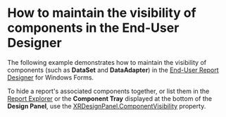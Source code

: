 # How to maintain the visibility of components in the End-User Designer


<p>The following example demonstrates how to maintain the visibility of components (such as <strong>DataSet</strong> and <strong>DataAdapter</strong>) in the <a href="http://documentation.devexpress.com/#XtraReports/CustomDocument1198"><u>End-User Report Designer</u></a> for Windows Forms.</p><p>To hide a report's associated components together, or list them in the <a href="http://documentation.devexpress.com/#XtraReports/CustomDocument4258"><u>Report Explorer</u></a> or the <strong>Component Tray</strong> displayed at the bottom of the <strong>Design Panel</strong>, use the <a href="http://documentation.devexpress.com/#XtraReports/DevExpressXtraReportsUserDesignerXRDesignPanel_ComponentVisibilitytopic"><u>XRDesignPanel.ComponentVisibility</u></a> property.</p>

<br/>


